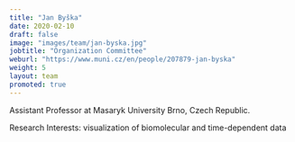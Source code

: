 ```yaml
---
title: "Jan Byška"
date: 2020-02-10
draft: false
image: "images/team/jan-byska.jpg"
jobtitle: "Organization Committee"
weburl: "https://www.muni.cz/en/people/207879-jan-byska"
weight: 5
layout: team
promoted: true
---
```


Assistant Professor at Masaryk University Brno, Czech Republic. 

Research Interests: visualization of biomolecular and time-dependent data